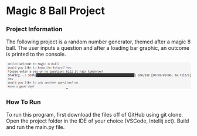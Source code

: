 # Magic 8 Ball Project

### Project Information
The following project is a random number generator, themed after a magic 8 ball. 
The user inputs a question and after a loading bar graphic, an outcome is printed to the console. 

![screenshot](Screenshot.png)

### How To Run
To run this program, first download the files off of GitHub using git clone.
Open the project folder in the IDE of your choice (VSCode, Intellij ect). Build and run the main.py file. 